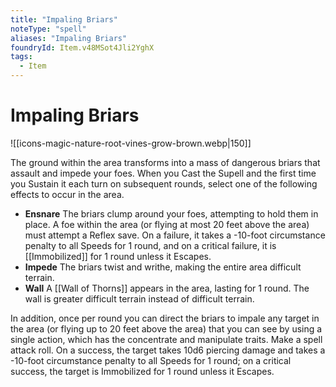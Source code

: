 ```yaml
---
title: "Impaling Briars"
noteType: "spell"
aliases: "Impaling Briars"
foundryId: Item.v48MSot4Jli2YghX
tags:
  - Item
---
```


# Impaling Briars
![[icons-magic-nature-root-vines-grow-brown.webp|150]]

The ground within the area transforms into a mass of dangerous briars that assault and impede your foes. When you Cast the Supell and the first time you Sustain it each turn on subsequent rounds, select one of the following effects to occur in the area.

*   **Ensnare** The briars clump around your foes, attempting to hold them in place. A foe within the area (or flying at most 20 feet above the area) must attempt a Reflex save. On a failure, it takes a -10-foot circumstance penalty to all Speeds for 1 round, and on a critical failure, it is [[Immobilized]] for 1 round unless it Escapes.
*   **Impede** The briars twist and writhe, making the entire area difficult terrain.
*   **Wall** A [[Wall of Thorns]] appears in the area, lasting for 1 round. The wall is greater difficult terrain instead of difficult terrain.

In addition, once per round you can direct the briars to impale any target in the area (or flying up to 20 feet above the area) that you can see by using a single action, which has the concentrate and manipulate traits. Make a spell attack roll. On a success, the target takes 10d6 piercing damage and takes a -10-foot circumstance penalty to all Speeds for 1 round; on a critical success, the target is Immobilized for 1 round unless it Escapes.

